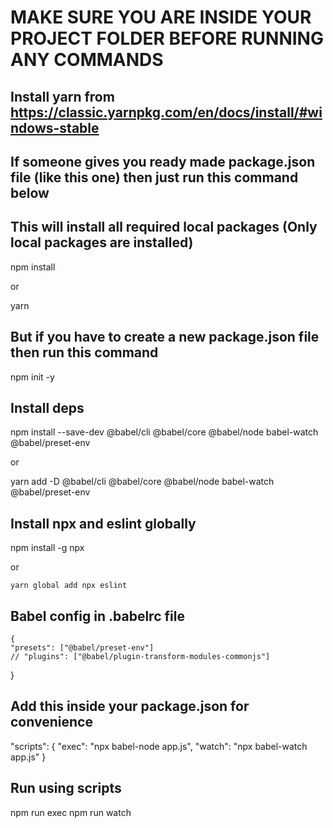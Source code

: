 # MAKE SURE YOU ARE INSIDE YOUR PROJECT FOLDER BEFORE RUNNING ANY COMMANDS

## Install yarn from https://classic.yarnpkg.com/en/docs/install/#windows-stable


## If someone gives you ready made package.json file (like this one) then just run this command below 
## This will install all required local packages (Only local packages are installed)

npm install

or 

yarn

## But if you have to create a new package.json file then run this command
npm init -y

## Install deps
npm install --save-dev @babel/cli @babel/core @babel/node babel-watch @babel/preset-env

or 

yarn add -D @babel/cli @babel/core @babel/node babel-watch @babel/preset-env

## Install npx and eslint globally 

npm install -g npx

or 

    yarn global add npx eslint

## Babel config in .babelrc file

    {
    "presets": ["@babel/preset-env"]
    // "plugins": ["@babel/plugin-transform-modules-commonjs"]
}

## Add this inside your package.json for convenience

"scripts": {
    "exec": "npx babel-node app.js",
    "watch": "npx babel-watch app.js"
  }

## Run using scripts

npm run exec
npm run watch

